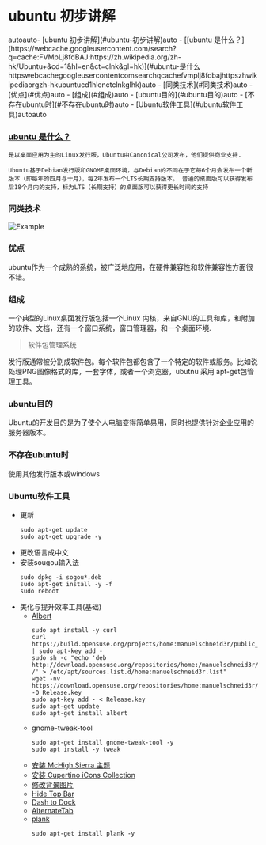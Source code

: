 # ubuntu 初步讲解
<!-- TOC -->autoauto- [ubuntu 初步讲解](#ubuntu-初步讲解)auto        - [[ubuntu 是什么？](https://webcache.googleusercontent.com/search?q=cache:FVMpLj8fdBAJ:https://zh.wikipedia.org/zh-hk/Ubuntu+&cd=1&hl=en&ct=clnk&gl=hk)](#ubuntu-是什么httpswebcachegoogleusercontentcomsearchqcachefvmplj8fdbajhttpszhwikipediaorgzh-hkubuntucd1hlenctclnkglhk)auto        - [同类技术](#同类技术)auto        - [优点](#优点)auto        - [组成](#组成)auto        - [ubuntu目的](#ubuntu目的)auto        - [不存在ubuntu时](#不存在ubuntu时)auto        - [Ubuntu软件工具](#ubuntu软件工具)autoauto<!-- /TOC -->
### [ubuntu 是什么？](https://webcache.googleusercontent.com/search?q=cache:FVMpLj8fdBAJ:https://zh.wikipedia.org/zh-hk/Ubuntu+&cd=1&hl=en&ct=clnk&gl=hk)

    是以桌面应用为主的Linux发行版，Ubuntu由Canonical公司发布，他们提供商业支持.

    Ubuntu基于Debian发行版和GNOME桌面环境，与Debian的不同在于它每6个月会发布一个新版本（即每年的四月与十月），每2年发布一个LTS长期支持版本。 普通的桌面版可以获得发布后18个月内的支持，标为LTS（长期支持）的桌面版可以获得更长时间的支持

### 同类技术
![Example](/home/lh/Videos/ubuntu_简介/001/Linux_Distribution_Timeline.svg)
### 优点
ubuntu作为一个成熟的系统，被广泛地应用，在硬件兼容性和软件兼容性方面很不错。
### 组成
一个典型的Linux桌面发行版包括一个Linux 内核，来自GNU的工具和库，和附加的软件、文档，还有一个窗口系统，窗口管理器，和一个桌面环境.
>软件包管理系统

发行版通常被分割成软件包。每个软件包都包含了一个特定的软件或服务。比如说处理PNG图像格式的库，一套字体，或者一个浏览器，ubutnu 采用 apt-get包管理工具。

### ubuntu目的
Ubuntu的开发目的是为了使个人电脑变得简单易用，同时也提供针对企业应用的服务器版本。
### 不存在ubuntu时
使用其他发行版本或windows
### Ubuntu软件工具
* 更新
  ```shell
  sudo apt-get update
  sudo apt-get upgrade -y
  ```
* 更改语言成中文
* 安装sougou输入法
    ```shell
    sudo dpkg -i sogou*.deb
    sudo apt-get install -y -f 
    sudo reboot
    ```
* 美化与提升效率工具(基础)
  * [Albert](https://albertlauncher.github.io/docs/installing/)
    ```shell
    sudo apt install -y curl
    curl https://build.opensuse.org/projects/home:manuelschneid3r/public_key | sudo apt-key add -
    sudo sh -c "echo 'deb http://download.opensuse.org/repositories/home:/manuelschneid3r/xUbuntu_18.04/ /' > /etc/apt/sources.list.d/home:manuelschneid3r.list"
    wget -nv https://download.opensuse.org/repositories/home:manuelschneid3r/xUbuntu_18.04/Release.key -O Release.key
    sudo apt-key add - < Release.key
    sudo apt-get update
    sudo apt-get install albert
    ```
  * gnome-tweak-tool   
    ```shell
    sudo apt-get install gnome-tweak-tool -y
    sudo apt install -y tweak
    ```
  * [安装 McHigh Sierra 主题](https://www.gnome-look.org/p/1013714/)
  * [安装 Cupertino iCons Collection](https://www.gnome-look.org/p/1102582/)
  * [修改背景图片](https://drive.google.com/open?id=1Qjsj7pTjKjOK8wZKuLzfd7hnKZPL46e5)
  * [Hide Top Bar](https://extensions.gnome.org/extension/545/hide-top-bar)
  * [Dash to Dock](https://extensions.gnome.org/extension/307/dash-to-dock/)
  * [AlternateTab](https://extensions.gnome.org/extension/15/alternatetab/)
  * [plank](https://launchpad.net/plank)
    ```shell
    sudo apt-get install plank -y
    ```
